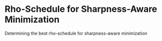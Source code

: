 # Rho-Schedule for Sharpness-Aware Minimization 
Determining the best rho-schedule for sharpness-aware minimization
